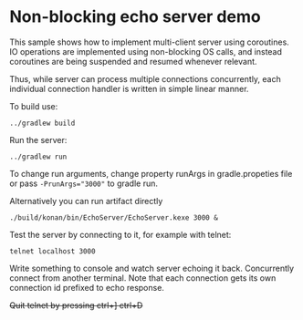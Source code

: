 # Non-blocking echo server demo

This sample shows how to implement multi-client server using coroutines.
IO operations are implemented using non-blocking OS calls, and instead coroutines
are being suspended and resumed whenever relevant.

Thus, while server can process multiple connections concurrently,
each individual connection handler is written in simple linear manner.

To build use:

    ../gradlew build

Run the server:

    ../gradlew run
    
To change run arguments, change property runArgs in gradle.propeties file 
or pass `-PrunArgs="3000"` to gradle run. 

Alternatively you can run artifact directly 

    ./build/konan/bin/EchoServer/EchoServer.kexe 3000 &

Test the server by connecting to it, for example with telnet:

    telnet localhost 3000

Write something to console and watch server echoing it back.
Concurrently connect from another terminal. Note that each connection gets its own
connection id prefixed to echo response.


~~Quit telnet by pressing ctrl+] ctrl+D~~

